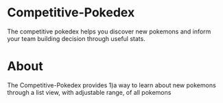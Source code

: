 # Competitive-Pokedex

The competitive pokedex helps you discover new pokemons and inform your team building decision through useful stats.

# About  
The Competitive-Pokedex provides 
1)a way to learn about new pokemons through a list view, with adjustable range, of all pokemons



